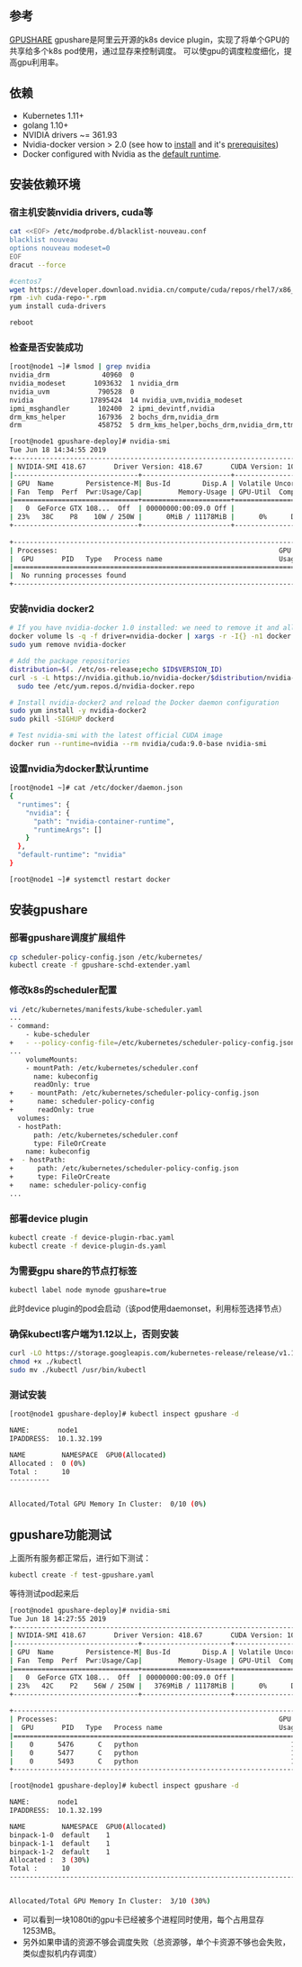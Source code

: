 ## 参考

[GPUSHARE](https://github.com/AliyunContainerService/gpushare-scheduler-extender)
gpushare是阿里云开源的k8s device plugin，实现了将单个GPU的共享给多个k8s pod使用，通过显存来控制调度。
可以使gpu的调度粒度细化，提高gpu利用率。

## 依赖

- Kubernetes 1.11+
- golang 1.10+
- NVIDIA drivers ~= 361.93
- Nvidia-docker version > 2.0 (see how to [install](https://github.com/NVIDIA/nvidia-docker) and it's [prerequisites](https://github.com/nvidia/nvidia-docker/wiki/Installation-\(version-2.0\)#prerequisites))
- Docker configured with Nvidia as the [default runtime](https://github.com/NVIDIA/nvidia-docker/wiki/Advanced-topics#default-runtime).

## 安装依赖环境

### 宿主机安装nvidia drivers, cuda等

```bash
cat <<EOF> /etc/modprobe.d/blacklist-nouveau.conf    
blacklist nouveau
options nouveau modeset=0
EOF
dracut --force

#centos7
wget https://developer.download.nvidia.cn/compute/cuda/repos/rhel7/x86_64/cuda-repo-rhel7-10.1.168-1.x86_64.rpm
rpm -ivh cuda-repo-*.rpm
yum install cuda-drivers

reboot
```

### 检查是否安装成功
```bash
[root@node1 ~]# lsmod | grep nvidia
nvidia_drm             40960  0 
nvidia_modeset       1093632  1 nvidia_drm
nvidia_uvm            790528  0 
nvidia              17895424  14 nvidia_uvm,nvidia_modeset
ipmi_msghandler       102400  2 ipmi_devintf,nvidia
drm_kms_helper        167936  2 bochs_drm,nvidia_drm
drm                   458752  5 drm_kms_helper,bochs_drm,nvidia_drm,ttm

[root@node1 gpushare-deploy]# nvidia-smi
Tue Jun 18 14:34:55 2019       
+-----------------------------------------------------------------------------+
| NVIDIA-SMI 418.67       Driver Version: 418.67       CUDA Version: 10.1     |
|-------------------------------+----------------------+----------------------+
| GPU  Name        Persistence-M| Bus-Id        Disp.A | Volatile Uncorr. ECC |
| Fan  Temp  Perf  Pwr:Usage/Cap|         Memory-Usage | GPU-Util  Compute M. |
|===============================+======================+======================|
|   0  GeForce GTX 108...  Off  | 00000000:00:09.0 Off |                  N/A |
| 23%   38C    P8    10W / 250W |      0MiB / 11178MiB |      0%      Default |
+-------------------------------+----------------------+----------------------+
                                                                               
+-----------------------------------------------------------------------------+
| Processes:                                                       GPU Memory |
|  GPU       PID   Type   Process name                             Usage      |
|=============================================================================|
|  No running processes found                                                 |
+-----------------------------------------------------------------------------+
```

### 安装nvidia docker2

```bash
# If you have nvidia-docker 1.0 installed: we need to remove it and all existing GPU containers
docker volume ls -q -f driver=nvidia-docker | xargs -r -I{} -n1 docker ps -q -a -f volume={} | xargs -r docker rm -f
sudo yum remove nvidia-docker

# Add the package repositories
distribution=$(. /etc/os-release;echo $ID$VERSION_ID)
curl -s -L https://nvidia.github.io/nvidia-docker/$distribution/nvidia-docker.repo | \
  sudo tee /etc/yum.repos.d/nvidia-docker.repo

# Install nvidia-docker2 and reload the Docker daemon configuration
sudo yum install -y nvidia-docker2
sudo pkill -SIGHUP dockerd

# Test nvidia-smi with the latest official CUDA image
docker run --runtime=nvidia --rm nvidia/cuda:9.0-base nvidia-smi
```

### 设置nvidia为docker默认runtime
```bash
[root@node1 ~]# cat /etc/docker/daemon.json 
{
  "runtimes": {
    "nvidia": {
      "path": "nvidia-container-runtime",
      "runtimeArgs": []
    }
  },
  "default-runtime": "nvidia"
}

[root@node1 ~]# systemctl restart docker
```

## 安装gpushare

### 部署gpushare调度扩展组件
```bash
cp scheduler-policy-config.json /etc/kubernetes/
kubectl create -f gpushare-schd-extender.yaml
```

### 修改k8s的scheduler配置
```bash
vi /etc/kubernetes/manifests/kube-scheduler.yaml
...
- command:
    - kube-scheduler
+   - --policy-config-file=/etc/kubernetes/scheduler-policy-config.json
...
    volumeMounts:
    - mountPath: /etc/kubernetes/scheduler.conf
      name: kubeconfig
      readOnly: true
+    - mountPath: /etc/kubernetes/scheduler-policy-config.json
+      name: scheduler-policy-config
+      readOnly: true
  volumes:
  - hostPath:
      path: /etc/kubernetes/scheduler.conf
      type: FileOrCreate
    name: kubeconfig
+  - hostPath:
+      path: /etc/kubernetes/scheduler-policy-config.json
+      type: FileOrCreate
+    name: scheduler-policy-config
...
```

### 部署device plugin
```bash
kubectl create -f device-plugin-rbac.yaml
kubectl create -f device-plugin-ds.yaml
```

### 为需要gpu share的节点打标签
```bash
kubectl label node mynode gpushare=true
```
此时device plugin的pod会启动（该pod使用daemonset，利用标签选择节点）

### 确保kubectl客户端为1.12以上，否则安装
```bash
curl -LO https://storage.googleapis.com/kubernetes-release/release/v1.12.1/bin/linux/amd64/kubectl
chmod +x ./kubectl
sudo mv ./kubectl /usr/bin/kubectl
```

### 测试安装
```bash
[root@node1 gpushare-deploy]# kubectl inspect gpushare -d

NAME:       node1
IPADDRESS:  10.1.32.199

NAME         NAMESPACE  GPU0(Allocated)  
Allocated :  0 (0%)     
Total :      10         
----------


Allocated/Total GPU Memory In Cluster:  0/10 (0%) 

```

## gpushare功能测试

上面所有服务都正常后，进行如下测试：

```bash
kubectl create -f test-gpushare.yaml
```
等待测试pod起来后

```bash
[root@node1 gpushare-deploy]# nvidia-smi 
Tue Jun 18 14:27:55 2019       
+-----------------------------------------------------------------------------+
| NVIDIA-SMI 418.67       Driver Version: 418.67       CUDA Version: 10.1     |
|-------------------------------+----------------------+----------------------+
| GPU  Name        Persistence-M| Bus-Id        Disp.A | Volatile Uncorr. ECC |
| Fan  Temp  Perf  Pwr:Usage/Cap|         Memory-Usage | GPU-Util  Compute M. |
|===============================+======================+======================|
|   0  GeForce GTX 108...  Off  | 00000000:00:09.0 Off |                  N/A |
| 23%   42C    P2    56W / 250W |   3769MiB / 11178MiB |      0%      Default |
+-------------------------------+----------------------+----------------------+
                                                                               
+-----------------------------------------------------------------------------+
| Processes:                                                       GPU Memory |
|  GPU       PID   Type   Process name                             Usage      |
|=============================================================================|
|    0      5476      C   python                                      1253MiB |
|    0      5477      C   python                                      1253MiB |
|    0      5493      C   python                                      1253MiB |
+-----------------------------------------------------------------------------+

[root@node1 gpushare-deploy]# kubectl inspect gpushare -d

NAME:       node1
IPADDRESS:  10.1.32.199

NAME         NAMESPACE  GPU0(Allocated)
binpack-1-0  default    1
binpack-1-1  default    1
binpack-1-2  default    1
Allocated :  3 (30%)
Total :      10
-------------------------------------------------------------------------------


Allocated/Total GPU Memory In Cluster:  3/10 (30%)
```
- 可以看到一块1080ti的gpu卡已经被多个进程同时使用，每个占用显存1253MB。
- 另外如果申请的资源不够会调度失败（总资源够，单个卡资源不够也会失败，类似虚拟机内存调度）

